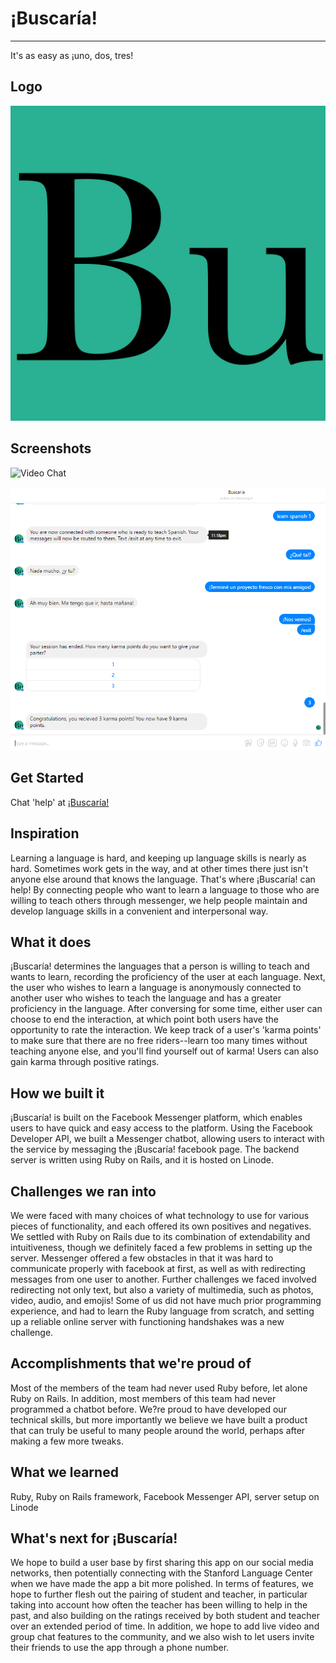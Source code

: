 # ¡Buscaría!
---
It's as easy as ¡uno, dos, tres!

## Logo

![Logo](./screenshots/buscaria.png)

## Screenshots

![Video Chat](./screenshots/screenshot-1.png)

![Session Flow](./screenshots/screenshot-2.png)

## Get Started

Chat 'help' at [¡Buscaría!](https://www.messenger.com/t/buscaria)

## Inspiration

Learning a language is hard, and keeping up language skills is nearly as hard. Sometimes work gets in the way, and at other times there just isn't anyone else around that knows the language. That's where ¡Buscaría! can help! By connecting people who want to learn a language to those who are willing to teach others through messenger, we help people maintain and develop language skills in a convenient and interpersonal way.

## What it does

¡Buscaría! determines the languages that a person is willing to teach and wants to learn, recording the proficiency of the user at each language. Next, the user who wishes to learn a language is anonymously connected to another user who wishes to teach the language and has a greater proficiency in the language. After conversing for some time, either user can choose to end the interaction, at which point both users have the opportunity to rate the interaction. We keep track of a user's 'karma points' to make sure that there are no free riders--learn too many times without teaching anyone else, and you'll find yourself out of karma! Users can also gain karma through positive ratings. 

## How we built it

¡Buscaría! is built on the Facebook Messenger platform, which enables users to have quick and easy access to the platform. Using the Facebook Developer API, we built a Messenger chatbot, allowing users to interact with the service by messaging the ¡Buscaría! facebook page. The backend server is written using Ruby on Rails, and it is hosted on Linode. 

## Challenges we ran into

We were faced with many choices of what technology to use for various pieces of functionality, and each offered its own positives and negatives. We settled with Ruby on Rails due to its combination of extendability and intuitiveness, though we definitely faced a few problems in setting up the server. Messenger offered a few obstacles in that it was hard to communicate properly with facebook at first, as well as with redirecting messages from one user to another. Further challenges we faced involved redirecting not only text, but also a variety of multimedia, such as photos, video, audio, and emojis! Some of us did not have much prior programming experience, and had to learn the Ruby language from scratch, and setting up a reliable online server with functioning handshakes was a new challenge.

## Accomplishments that we're proud of

Most of the members of the team had never used Ruby before, let alone Ruby on Rails. In addition, most members of this team had never programmed a chatbot before. We?re proud to have developed our technical skills, but more importantly we believe we have built a product that can truly be useful to many people around the world, perhaps after making a few more tweaks. 

## What we learned

Ruby, Ruby on Rails framework, Facebook Messenger API, server setup on Linode

## What's next for ¡Buscaría!

We hope to build a user base by first sharing this app on our social media networks, then potentially connecting with the Stanford Language Center when we have made the app a bit more polished. In terms of features, we hope to further flesh out the pairing of student and teacher, in particular taking into account how often the teacher has been willing to help in the past, and also building on the ratings received by both student and teacher over an extended period of time. In addition, we hope to add live video and group chat features to the community, and we also wish to let users invite their friends to use the app through a phone number. 
